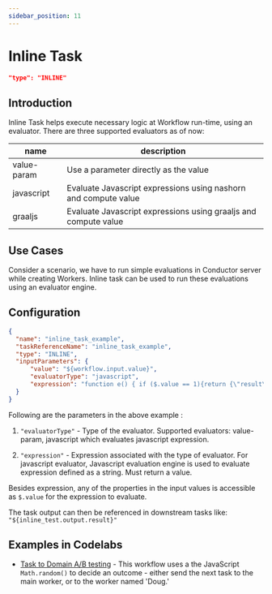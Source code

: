 ```yaml
---
sidebar_position: 11
---
```


# Inline Task

```json
"type": "INLINE"
```
## Introduction

Inline Task helps execute necessary logic at Workflow run-time,
using an evaluator. There are three supported evaluators as of now:

|name|description|
|---|---|
| value-param | Use a parameter directly as the value |
| javascript | Evaluate Javascript expressions using nashorn and compute value |
| graaljs | Evaluate Javascript expressions using graaljs and compute value |

## Use Cases

Consider a scenario, we have to run simple evaluations in
Conductor server while creating Workers. Inline task can be used to run these
evaluations using an evaluator engine.

## Configuration
```json
{
  "name": "inline_task_example",
  "taskReferenceName": "inline_task_example",
  "type": "INLINE",
  "inputParameters": {
      "value": "${workflow.input.value}",
      "evaluatorType": "javascript",
      "expression": "function e() { if ($.value == 1){return {\"result\": true}} else { return {\"result\": false}}} e();"
  }
}
```

Following are the parameters in the above example :

1. `"evaluatorType"` - Type of the evaluator. 
Supported evaluators: value-param, javascript which evaluates 
javascript expression.	

2. `"expression"` - Expression associated with the type of evaluator. 
For javascript evaluator, Javascript evaluation engine is used to 
evaluate expression defined as a string. Must return a value.	

Besides expression, any of the properties in the input values is accessible as `$.value` for the expression
to evaluate. 

The task output can then be referenced in downstream tasks 
like: `"${inline_test.output.result}"`

## Examples in Codelabs

* [Task to Domain A/B testing](/content/docs/codelab/taskToDomain#ab-with-an-inline-task) - This workflow uses a the JavaScript `Math.random()` to decide an outcome - either send the next task to the main worker, or to the worker named 'Doug.'
